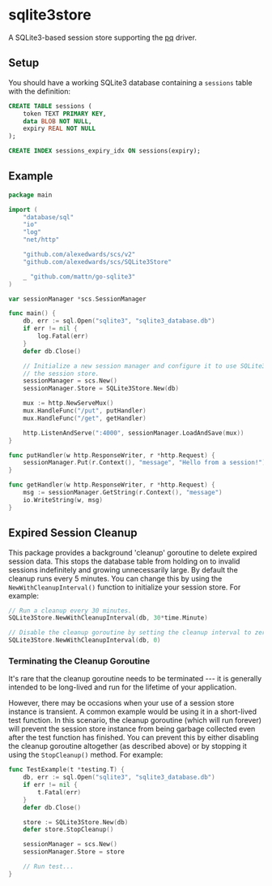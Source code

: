 # sqlite3store

A SQLite3-based session store supporting the [pq](https://github.com/lib/pq) driver.

## Setup

You should have a working SQLite3 database containing a `sessions` table with the definition:

```sql
CREATE TABLE sessions (
	token TEXT PRIMARY KEY,
	data BLOB NOT NULL,
	expiry REAL NOT NULL
);

CREATE INDEX sessions_expiry_idx ON sessions(expiry);
```

## Example

```go
package main

import (
	"database/sql"
	"io"
	"log"
	"net/http"

	"github.com/alexedwards/scs/v2"
	"github.com/alexedwards/scs/SQLite3Store"

	_ "github.com/mattn/go-sqlite3"
)

var sessionManager *scs.SessionManager

func main() {
	db, err := sql.Open("sqlite3", "sqlite3_database.db")
	if err != nil {
		log.Fatal(err)
	}
	defer db.Close()

	// Initialize a new session manager and configure it to use SQLite3 as
	// the session store.
	sessionManager = scs.New()
	sessionManager.Store = SQLite3Store.New(db)

	mux := http.NewServeMux()
	mux.HandleFunc("/put", putHandler)
	mux.HandleFunc("/get", getHandler)

	http.ListenAndServe(":4000", sessionManager.LoadAndSave(mux))
}

func putHandler(w http.ResponseWriter, r *http.Request) {
	sessionManager.Put(r.Context(), "message", "Hello from a session!")
}

func getHandler(w http.ResponseWriter, r *http.Request) {
	msg := sessionManager.GetString(r.Context(), "message")
	io.WriteString(w, msg)
}
```

## Expired Session Cleanup

This package provides a background 'cleanup' goroutine to delete expired session data. This stops the database table from holding on to invalid sessions indefinitely and growing unnecessarily large. By default the cleanup runs every 5 minutes. You can change this by using the `NewWithCleanupInterval()` function to initialize your session store. For example:

```go
// Run a cleanup every 30 minutes.
SQLite3Store.NewWithCleanupInterval(db, 30*time.Minute)

// Disable the cleanup goroutine by setting the cleanup interval to zero.
SQLite3Store.NewWithCleanupInterval(db, 0)
```

### Terminating the Cleanup Goroutine

It's rare that the cleanup goroutine needs to be terminated --- it is generally intended to be long-lived and run for the lifetime of your application.

However, there may be occasions when your use of a session store instance is transient. A common example would be using it in a short-lived test function. In this scenario, the cleanup goroutine (which will run forever) will prevent the session store instance from being garbage collected even after the test function has finished. You can prevent this by either disabling the cleanup goroutine altogether (as described above) or by stopping it using the `StopCleanup()` method. For example:

```go
func TestExample(t *testing.T) {
	db, err := sql.Open("sqlite3", "sqlite3_database.db")
	if err != nil {
	    t.Fatal(err)
	}
	defer db.Close()

	store := SQLite3Store.New(db)
	defer store.StopCleanup()

	sessionManager = scs.New()
	sessionManager.Store = store

	// Run test...
}
```